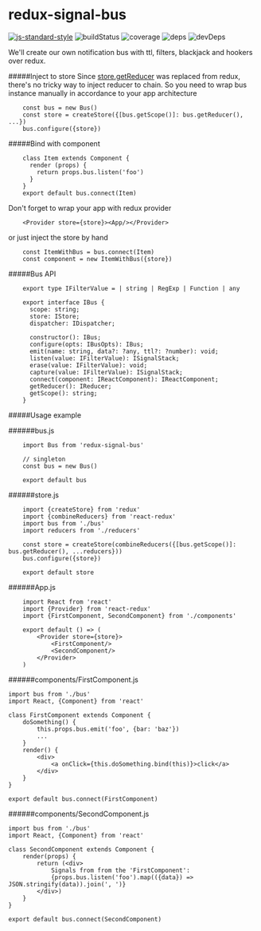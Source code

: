 # redux-signal-bus
[![js-standard-style](https://img.shields.io/badge/code%20style-standard-brightgreen.svg)](http://standardjs.com)
![buildStatus](https://travis-ci.org/qiwi/redux-signal-bus.svg?branch=master)
![coverage](https://coveralls.io/repos/qiwi/redux-signal-bus/badge.svg)
![deps](https://david-dm.org/qiwi/redux-signal-bus.svg)
![devDeps](https://david-dm.org/qiwi/redux-signal-bus/dev-status.svg)

We'll create our own notification bus with ttl, filters, blackjack and hookers over redux.

#####Inject to store
Since [store.getReducer](https://github.com/reactjs/redux/issues/350) was replaced from redux, there's no tricky way to inject reducer to chain.
So you need to wrap bus instance manually in accordance to your app architecture
```
    const bus = new Bus()
    const store = createStore({[bus.getScope()]: bus.getReducer(), ...})
    bus.configure({store})
```

#####Bind with component

```
    class Item extends Component {
      render (props) {
        return props.bus.listen('foo')
      }
    }
    export default bus.connect(Item)
```

Don't forget to wrap your app with redux provider
```
    <Provider store={store}><App/></Provider>
```
or just inject the store by hand 
```
    const ItemWithBus = bus.connect(Item)
    const component = new ItemWithBus({store})
```

#####Bus API

```
    export type IFilterValue = | string | RegExp | Function | any

    export interface IBus {
      scope: string;
      store: IStore;
      dispatcher: IDispatcher;
    
      constructor(): IBus;
      configure(opts: IBusOpts): IBus;
      emit(name: string, data?: ?any, ttl?: ?number): void;
      listen(value: IFilterValue): ISignalStack;
      erase(value: IFilterValue): void;
      capture(value: IFilterValue): ISignalStack;
      connect(component: IReactComponent): IReactComponent;
      getReducer(): IReducer;
      getScope(): string;
    }

```

#####Usage example

######bus.js

```
    import Bus from 'redux-signal-bus'
   
    // singleton 
    const bus = new Bus()
    
    export default bus
```

######store.js

```
    import {createStore} from 'redux'
    import {combineReducers} from 'react-redux'
    import bus from './bus'
    import reducers from './reducers'

    const store = createStore(combineReducers({[bus.getScope()]: bus.getReducer(), ...reducers}))
    bus.configure({store})

    export default store
```

######App.js
```
    import React from 'react'
    import {Provider} from 'react-redux'
    import {FirstComponent, SecondComponent} from './components'
    
    export default () => (
        <Provider store={store}>
            <FirstComponent/>
            <SecondComponent/>
        </Provider>
    )
```

######components/FirstComponent.js

```
import bus from './bus'
import React, {Component} from 'react'

class FirstComponent extends Component {
    doSomething() {
        this.props.bus.emit('foo', {bar: 'baz'})
        ...
    }
    render() {
        <div>
            <a onClick={this.doSomething.bind(this)}>click</a>
        </div>
    }
}

export default bus.connect(FirstComponent)
```


######components/SecondComponent.js

```
import bus from './bus'
import React, {Component} from 'react'

class SecondComponent extends Component {
    render(props) {
        return (<div>
            Signals from from the 'FirstComponent':
            {props.bus.listen('foo').map(({data}) => JSON.stringify(data)).join(', ')}
        </div>)
    }
}

export default bus.connect(SecondComponent)
```